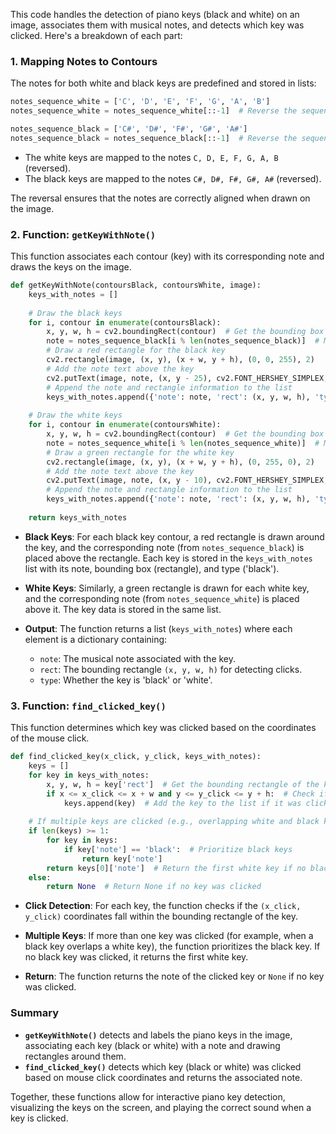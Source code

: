 This code handles the detection of piano keys (black and white) on an image, associates them with musical notes, and detects which key was clicked. Here's a breakdown of each part:

### 1. **Mapping Notes to Contours**

The notes for both white and black keys are predefined and stored in lists:

```python
notes_sequence_white = ['C', 'D', 'E', 'F', 'G', 'A', 'B']
notes_sequence_white = notes_sequence_white[::-1]  # Reverse the sequence

notes_sequence_black = ['C#', 'D#', 'F#', 'G#', 'A#']
notes_sequence_black = notes_sequence_black[::-1]  # Reverse the sequence
```

- The white keys are mapped to the notes `C, D, E, F, G, A, B` (reversed).
- The black keys are mapped to the notes `C#, D#, F#, G#, A#` (reversed).

The reversal ensures that the notes are correctly aligned when drawn on the image.

### 2. **Function: `getKeyWithNote()`**

This function associates each contour (key) with its corresponding note and draws the keys on the image.

```python
def getKeyWithNote(contoursBlack, contoursWhite, image):
    keys_with_notes = []
    
    # Draw the black keys
    for i, contour in enumerate(contoursBlack):
        x, y, w, h = cv2.boundingRect(contour)  # Get the bounding box of the contour
        note = notes_sequence_black[i % len(notes_sequence_black)]  # Map the note using index
        # Draw a red rectangle for the black key
        cv2.rectangle(image, (x, y), (x + w, y + h), (0, 0, 255), 2)
        # Add the note text above the key
        cv2.putText(image, note, (x, y - 25), cv2.FONT_HERSHEY_SIMPLEX, 0.9, (0, 0, 255), 2)
        # Append the note and rectangle information to the list
        keys_with_notes.append({'note': note, 'rect': (x, y, w, h), 'type': 'black'})
    
    # Draw the white keys
    for i, contour in enumerate(contoursWhite):
        x, y, w, h = cv2.boundingRect(contour)  # Get the bounding box of the contour
        note = notes_sequence_white[i % len(notes_sequence_white)]  # Map the note using index
        # Draw a green rectangle for the white key
        cv2.rectangle(image, (x, y), (x + w, y + h), (0, 255, 0), 2)
        # Add the note text above the key
        cv2.putText(image, note, (x, y - 10), cv2.FONT_HERSHEY_SIMPLEX, 0.9, (36, 255, 12), 2)
        # Append the note and rectangle information to the list
        keys_with_notes.append({'note': note, 'rect': (x, y, w, h), 'type': 'white'})
    
    return keys_with_notes
```

- **Black Keys**: For each black key contour, a red rectangle is drawn around the key, and the corresponding note (from `notes_sequence_black`) is placed above the rectangle. Each key is stored in the `keys_with_notes` list with its note, bounding box (rectangle), and type ('black').
  
- **White Keys**: Similarly, a green rectangle is drawn for each white key, and the corresponding note (from `notes_sequence_white`) is placed above it. The key data is stored in the same list.

- **Output**: The function returns a list (`keys_with_notes`) where each element is a dictionary containing:
  - `note`: The musical note associated with the key.
  - `rect`: The bounding rectangle `(x, y, w, h)` for detecting clicks.
  - `type`: Whether the key is 'black' or 'white'.

### 3. **Function: `find_clicked_key()`**

This function determines which key was clicked based on the coordinates of the mouse click.

```python
def find_clicked_key(x_click, y_click, keys_with_notes):
    keys = []
    for key in keys_with_notes:
        x, y, w, h = key['rect']  # Get the bounding rectangle of the key
        if x <= x_click <= x + w and y <= y_click <= y + h:  # Check if the click is within the rectangle
            keys.append(key)  # Add the key to the list if it was clicked
    
    # If multiple keys are clicked (e.g., overlapping white and black keys)
    if len(keys) >= 1:
        for key in keys:
            if key['note'] == 'black':  # Prioritize black keys
                return key['note']
        return keys[0]['note']  # Return the first white key if no black key is clicked
    else:
        return None  # Return None if no key was clicked
```

- **Click Detection**: For each key, the function checks if the `(x_click, y_click)` coordinates fall within the bounding rectangle of the key.
  
- **Multiple Keys**: If more than one key was clicked (for example, when a black key overlaps a white key), the function prioritizes the black key. If no black key was clicked, it returns the first white key.
  
- **Return**: The function returns the note of the clicked key or `None` if no key was clicked.

### Summary

- **`getKeyWithNote()`** detects and labels the piano keys in the image, associating each key (black or white) with a note and drawing rectangles around them.
- **`find_clicked_key()`** detects which key (black or white) was clicked based on mouse click coordinates and returns the associated note.

Together, these functions allow for interactive piano key detection, visualizing the keys on the screen, and playing the correct sound when a key is clicked.
